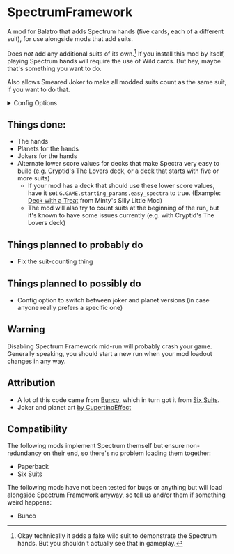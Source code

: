 # SpectrumFramework
A mod for Balatro that adds Spectrum hands (five cards, each of a different suit), for use alongside mods that add suits.

Does _not_ add any additional suits of its own.[^1] If you install this mod by itself, playing Spectrum hands will require the use of Wild cards. But hey, maybe that's something you want to do.

Also allows Smeared Joker to make all modded suits count as the same suit, if you want to do that.

<details>
  <summary>Config Options</summary>
<ul>
<li>Spectra are Standard: Default false. Forces lower-scoring values for Spectrum hands, and shows base Spectrum hand in Run Info immediately. Recommended if you are using many mods which add custom suits.</li>
<li>Smear modded suits: Default false. Modifies Smeared Joker to also make all modded suits count as each other. Recommended if you think this sounds like a fun idea.</li>
</ul>
</details> 

## Things done:
- The hands
- Planets for the hands
- Jokers for the hands
- Alternate lower score values for decks that make Spectra very easy to build (e.g. Cryptid's The Lovers deck, or a deck that starts with five or more suits)
  - If your mod has a deck that should use these lower score values, have it set `G.GAME.starting_params.easy_spectra` to true. (Example: [Deck with a Treat](https://github.com/wingedcatgirl/MintysSillyMod/blob/b2c926aef8fca1a08b2a29ac98c0e433363681c4/backs/backs.lua#L11) from Minty's Silly Little Mod)
  - The mod will also try to count suits at the beginning of the run, but it's known to have some issues currently (e.g. with Cryptid's The Lovers deck)

## Things planned to probably do
- Fix the suit-counting thing

## Things planned to possibly do
- Config option to switch between joker and planet versions (in case anyone really prefers a specific one)

## Warning
Disabling Spectrum Framework mid-run will probably crash your game. Generally speaking, you should start a new run when your mod loadout changes in any way.

## Attribution
- A lot of this code came from [Bunco](https://github.com/Firch/Bunco), which in turn got it from [Six Suits](https://github.com/lshtech/SixSuits).
- Joker and planet art [by CupertinoEffect](https://github.com/wingedcatgirl/SpectrumFramework/issues/1)

## Compatibility
The following mods implement Spectrum themself but ensure non-redundancy on their end, so there's no problem loading them together:
- Paperback
- Six Suits

The following mod~~s~~ have not been tested for bugs or anything but will load alongside Spectrum Framework anyway, so [tell us](https://github.com/wingedcatgirl/SpectrumFramework/issues) and/or them if something weird happens:
- Bunco

[^1]: Okay technically it adds a fake wild suit to demonstrate the Spectrum hands. But you shouldn't actually see that in gameplay.